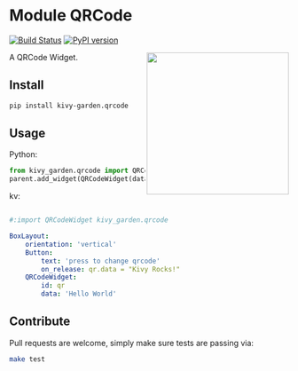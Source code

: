 # Module QRCode

[![Build Status](https://travis-ci.com/kivy-garden/qrcode.svg?branch=develop)](https://travis-ci.com/kivy-garden/qrcode)
[![PyPI version](https://badge.fury.io/py/qrcode.svg)](https://badge.fury.io/py/qrcode)

<img src="https://github.com/kivy-garden/qrcode/blob/develop/screenshot.png" align="right" width="256" />

A QRCode Widget.

## Install
```sh
pip install kivy-garden.qrcode
```

## Usage

Python:
```python
from kivy_garden.qrcode import QRCodeWidget
parent.add_widget(QRCodeWidget(data="Kivy Rocks"))
```

kv:
```yaml

#:import QRCodeWidget kivy_garden.qrcode

BoxLayout:
    orientation: 'vertical'
    Button:
        text: 'press to change qrcode'
        on_release: qr.data = "Kivy Rocks!"
    QRCodeWidget:
        id: qr
        data: 'Hello World'
```

## Contribute
Pull requests are welcome, simply make sure tests are passing via:
```sh
make test
```
